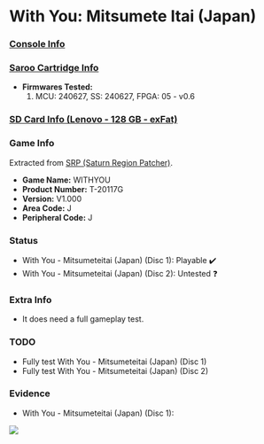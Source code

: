 # With You: Mitsumete Itai (Japan)

### [Console Info](../../../../Info/Consoles/VA13/README.md)

### [Saroo Cartridge Info](../../../../Info/Cartridges/RetroGameParadiseStore/1.32F/README.md)

- <b>Firmwares Tested:</b>
  1. MCU: 240627, SS: 240627, FPGA: 05 - v0.6

### [SD Card Info (Lenovo - 128 GB - exFat)](../../../../Info/SdCards/Lenovo/128GB/exfat/README.md)

### Game Info

Extracted from [SRP (Saturn Region Patcher)](https://segaxtreme.net/resources/saturn-region-patcher.81/download).

- <b>Game Name:</b> WITHYOU
- <b>Product Number:</b> T-20117G
- <b>Version:</b> V1.000
- <b>Area Code:</b> J
- <b>Peripheral Code:</b> J

### Status

- With You - Mitsumeteitai (Japan) (Disc 1): Playable :heavy_check_mark:
- With You - Mitsumeteitai (Japan) (Disc 2): Untested :question:

### Extra Info

- It does need a full gameplay test.

### TODO

- Fully test With You - Mitsumeteitai (Japan) (Disc 1)
- Fully test With You - Mitsumeteitai (Japan) (Disc 2)

### Evidence

- With You - Mitsumeteitai (Japan) (Disc 1):

[![](https://img.youtube.com/vi/D32ycPNR4gE/0.jpg)](https://www.youtube.com/watch?v=D32ycPNR4gE)
